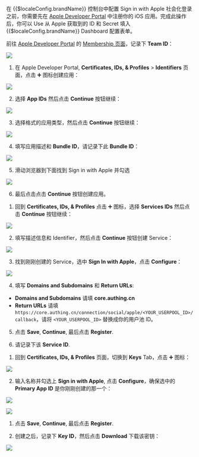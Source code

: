<IntegrationDetailCard title="获取 Team ID">

在 {{$localeConfig.brandName}} 控制台中配置 Sign in with Apple 社会化登录之前，你需要先在 [Apple Developer Portal](https://developer.apple.com/account/#) 中注册你的 iOS 应用。完成此操作后，你可以 Use 从 Apple 获取到的 ID 和 Secret 填入 {{$localeConfig.brandName}} Dashboard 配置表单。

</IntegrationDetailCard>

<IntegrationDetailCard title="创建一个 App ID">

前往 [Apple Developer Portal](https://developer.apple.com/account/#) 的 [Membership 页面](https://developer.apple.com/account/#/membership)，记录下 **Team ID**：

![](./images/get-team-id.png)

1. 在 Apple Developer Portal, **Certificates, IDs, & Profiles** > **Identifiers** 页面，点击 ➕ 图标创建应用：

![](./images/add-identifier.png)

2. 选择 **App IDs** 然后点击 **Continue** 按钮继续：

![](./images/continue.png)

3. 选择格式的应用类型，然后点击 **Continue** 按钮继续：

![](./images/continue-2.png)

4. 填写应用描述和 **Bundle ID**，请记录下此 **Bundle ID**：

![](./images/get-bundle-id.png)

5. 滑动浏览器到下面找到 Sign in with Apple 并勾选

![](./images/check-sign-in-with-apple.png)

6. 最后点击点击 **Continue** 按钮创建应用。

</IntegrationDetailCard>

<IntegrationDetailCard title="创建一个 Service ID">

1. 回到 **Certificates, IDs, & Profiles** 点击 ➕ 图标，选择 **Services IDs** 然后点击 **Continue** 按钮继续：

![](./images/continue-3.png)

2. 填写描述信息和 Identifier，然后点击 **Continue** 按钮创建 Service：

![](./images/continue-4.png)

3. 找到刚刚创建的 Service，选中 **Sign In with Apple**，点击 **Configure**：

![](./images/add-redirect-url.png)

4. 填写 **Domains and Subdomains** 和 **Return URLs**:

- **Domains and Subdomains** 请填 **core.authing.cn**
- **Return URLs** 请填 `https://core.authing.cn/connection/social/apple/<YOUR_USERPOOL_ID>/callback`，请将 `<YOUR_USERPOOL_ID>` 替换成你的用户池 ID。

5. 点击 **Save**, **Continue**, 最后点击 **Register**.

6. 请记录下该 **Service ID**.

</IntegrationDetailCard>

<IntegrationDetailCard title="配置 Signing Key">

1. 回到 **Certificates, IDs, & Profiles** 页面，切换到 **Keys** Tab，点击 ➕ 图标：

![](./images/keys-tab.png)

2. 输入名称并勾选上 **Sign in with Apple**, 点击 **Configure**，确保选中的 **Primary App ID** 是你刚刚创建的那一个：

![](./images/checkbox-2.png)

![](./images/configure-key.png)

1. 点击 **Save**, **Continue**, 最后点击 **Register**.

2. 创建之后，记录下 **Key ID**，然后点击 **Download** 下载该密钥：

![](./images/download.png)

</IntegrationDetailCard>
